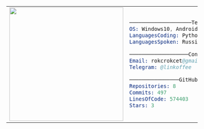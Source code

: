 <table align="center">
  <tr>
    <td>
      <img src="https://habrastorage.org/webt/zy/9n/uq/zy9nuqd8dretegehlsrrn9butru.png" width="300px"/>
    </td>
    <td>
      
```s
────────────────────Tech────────────────────
OS: Windows10, Android
LanguagesCoding: Python, Go, C#, GDScript
LanguagesSpoken: Russian, English

───────────────────Contact─────────────────
Email: rokcrokcet@gmail.com
Telegram: @linkoffee

────────────────GitHub Stats────────────────
Repositories: 8
Commits: 497
LinesOfCode: 574403
Stars: 3
```
  </tr>
</table>
